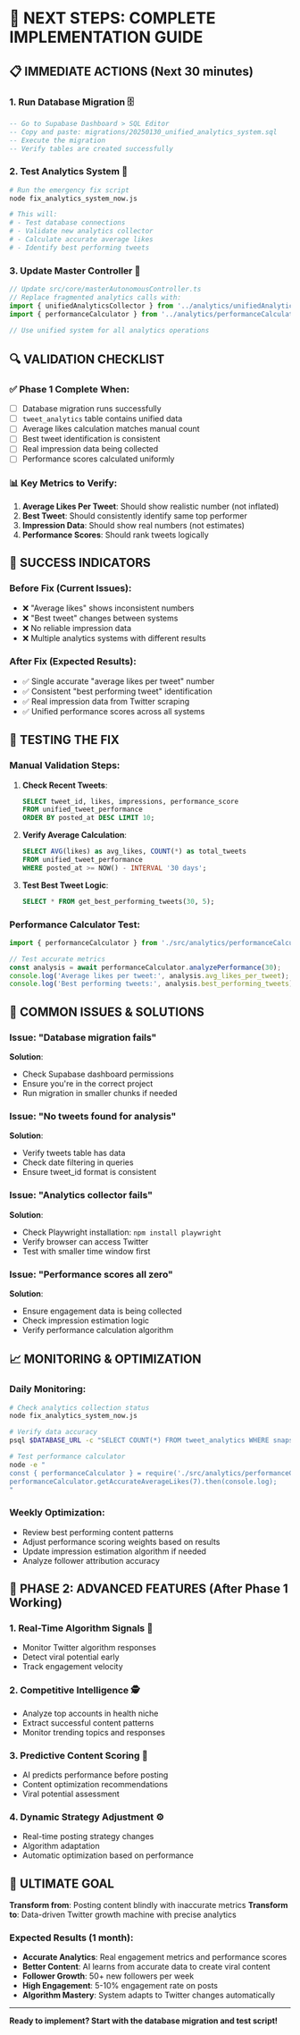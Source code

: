# 🚀 NEXT STEPS: COMPLETE IMPLEMENTATION GUIDE

## 📋 IMMEDIATE ACTIONS (Next 30 minutes)

### 1. Run Database Migration 🗄️
```sql
-- Go to Supabase Dashboard > SQL Editor
-- Copy and paste: migrations/20250130_unified_analytics_system.sql
-- Execute the migration
-- Verify tables are created successfully
```

### 2. Test Analytics System 🧪
```bash
# Run the emergency fix script
node fix_analytics_system_now.js

# This will:
# - Test database connections
# - Validate new analytics collector
# - Calculate accurate average likes
# - Identify best performing tweets
```

### 3. Update Master Controller 🤖
```typescript
// Update src/core/masterAutonomousController.ts
// Replace fragmented analytics calls with:
import { unifiedAnalyticsCollector } from '../analytics/unifiedAnalyticsCollector';
import { performanceCalculator } from '../analytics/performanceCalculator';

// Use unified system for all analytics operations
```

## 🔍 VALIDATION CHECKLIST

### ✅ Phase 1 Complete When:
- [ ] Database migration runs successfully
- [ ] `tweet_analytics` table contains unified data
- [ ] Average likes calculation matches manual count
- [ ] Best tweet identification is consistent
- [ ] Real impression data being collected
- [ ] Performance scores calculated uniformly

### 📊 Key Metrics to Verify:
1. **Average Likes Per Tweet**: Should show realistic number (not inflated)
2. **Best Tweet**: Should consistently identify same top performer
3. **Impression Data**: Should show real numbers (not estimates)
4. **Performance Scores**: Should rank tweets logically

## 🎯 SUCCESS INDICATORS

### Before Fix (Current Issues):
- ❌ "Average likes" shows inconsistent numbers
- ❌ "Best tweet" changes between systems  
- ❌ No reliable impression data
- ❌ Multiple analytics systems with different results

### After Fix (Expected Results):
- ✅ Single accurate "average likes per tweet" number
- ✅ Consistent "best performing tweet" identification
- ✅ Real impression data from Twitter scraping
- ✅ Unified performance scores across all systems

## 🧮 TESTING THE FIX

### Manual Validation Steps:
1. **Check Recent Tweets**:
   ```sql
   SELECT tweet_id, likes, impressions, performance_score 
   FROM unified_tweet_performance 
   ORDER BY posted_at DESC LIMIT 10;
   ```

2. **Verify Average Calculation**:
   ```sql
   SELECT AVG(likes) as avg_likes, COUNT(*) as total_tweets
   FROM unified_tweet_performance 
   WHERE posted_at >= NOW() - INTERVAL '30 days';
   ```

3. **Test Best Tweet Logic**:
   ```sql
   SELECT * FROM get_best_performing_tweets(30, 5);
   ```

### Performance Calculator Test:
```typescript
import { performanceCalculator } from './src/analytics/performanceCalculator';

// Test accurate metrics
const analysis = await performanceCalculator.analyzePerformance(30);
console.log('Average likes per tweet:', analysis.avg_likes_per_tweet);
console.log('Best performing tweets:', analysis.best_performing_tweets);
```

## 🔧 COMMON ISSUES & SOLUTIONS

### Issue: "Database migration fails"
**Solution**: 
- Check Supabase dashboard permissions
- Ensure you're in the correct project
- Run migration in smaller chunks if needed

### Issue: "No tweets found for analysis"
**Solution**:
- Verify tweets table has data
- Check date filtering in queries
- Ensure tweet_id format is consistent

### Issue: "Analytics collector fails"
**Solution**:
- Check Playwright installation: `npm install playwright`
- Verify browser can access Twitter
- Test with smaller time window first

### Issue: "Performance scores all zero"
**Solution**:
- Ensure engagement data is being collected
- Check impression estimation logic
- Verify performance calculation algorithm

## 📈 MONITORING & OPTIMIZATION

### Daily Monitoring:
```bash
# Check analytics collection status
node fix_analytics_system_now.js

# Verify data accuracy
psql $DATABASE_URL -c "SELECT COUNT(*) FROM tweet_analytics WHERE snapshot_interval = 'latest';"

# Test performance calculator
node -e "
const { performanceCalculator } = require('./src/analytics/performanceCalculator');
performanceCalculator.getAccurateAverageLikes(7).then(console.log);
"
```

### Weekly Optimization:
- Review best performing content patterns
- Adjust performance scoring weights based on results
- Update impression estimation algorithm if needed
- Analyze follower attribution accuracy

## 🚀 PHASE 2: ADVANCED FEATURES (After Phase 1 Working)

### 1. Real-Time Algorithm Signals 📡
- Monitor Twitter algorithm responses
- Detect viral potential early
- Track engagement velocity

### 2. Competitive Intelligence 🕵️
- Analyze top accounts in health niche
- Extract successful content patterns
- Monitor trending topics and responses

### 3. Predictive Content Scoring 🔮
- AI predicts performance before posting
- Content optimization recommendations
- Viral potential assessment

### 4. Dynamic Strategy Adjustment ⚙️
- Real-time posting strategy changes
- Algorithm adaptation
- Automatic optimization based on performance

## 🎯 ULTIMATE GOAL

**Transform from**: Posting content blindly with inaccurate metrics
**Transform to**: Data-driven Twitter growth machine with precise analytics

### Expected Results (1 month):
- **Accurate Analytics**: Real engagement metrics and performance scores
- **Better Content**: AI learns from accurate data to create viral content  
- **Follower Growth**: 50+ new followers per week
- **High Engagement**: 5-10% engagement rate on posts
- **Algorithm Mastery**: System adapts to Twitter changes automatically

---

**Ready to implement? Start with the database migration and test script!**